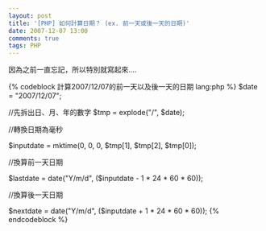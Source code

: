 ```yaml
---
layout: post
title: '[PHP] 如何計算日期？ (ex. 前一天或後一天的日期)'
date: 2007-12-07 13:00
comments: true
tags: PHP
---
```


因為之前一直忘記，所以特別就寫起來....
<!--more-->
{% codeblock 計算2007/12/07的前一天以及後一天的日期 lang:php %}
$date = "2007/12/07";

//先拆出日、月、年的數字
$tmp = explode("/", $date);

//轉換日期為毫秒

$inputdate = mktime(0, 0, 0, $tmp[1], $tmp[2], $tmp[0]);

//換算前一天日期

$lastdate = date("Y/m/d", ($inputdate - 1 * 24 * 60 * 60));

//換算後一天日期

$nextdate = date("Y/m/d", ($inputdate + 1 * 24 * 60 * 60));
{% endcodeblock %}